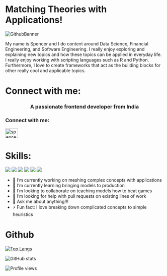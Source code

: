 # Matching Theories with Applications!
![GithubBanner](https://user-images.githubusercontent.com/67843086/135479344-743aa51e-e185-45df-b2dd-f853701314c8.png)



My name is Spencer and I do content around Data Science, Financial Engineering, and Software Engineering. I really enjoy exploring and explaining new topics and how these topics can be applied in everyday life. I really enjoy working with scripting languages such as R and Python. Furthermore, I love to create frameworks that act as the building blocks for other really cool and applicable topics.

# Connect with me:
<h3 align="center">A passionate frontend developer from India</h3>

<h3 align="left">Connect with me:</h3>
<p align="left">
<a href="https://www.youtube.com/c/spencerpaohere" target="blank"><img align="center" src="https://raw.githubusercontent.com/rahuldkjain/github-profile-readme-generator/master/src/images/icons/Social/youtube.svg" alt="spencerpaohere" height="30" width="40" /></a>
</p>


# Skills: 
![](https://img.shields.io/badge/R-276DC3?style=for-the-badge&logo=r&logoColor=white)
![](https://img.shields.io/badge/Python-3776AB?style=for-the-badge&logo=python&logoColor=white)
![](https://img.shields.io/badge/HTML-239120?style=for-the-badge&logo=html5&logoColor=white)
![](https://img.shields.io/badge/Flask-000000?style=for-the-badge&logo=flask&logoColor=white)
![](https://img.shields.io/badge/PostgreSQL-316192?style=for-the-badge&logo=postgresql&logoColor=white)
![](https://img.shields.io/badge/Amazon_AWS-232F3E?style=for-the-badge&logo=amazon-aws&logoColor=white)

- 🔭 I’m currently working on meshing complex concepts with applications 
- 🌱 I’m currently learning bringing models to production 
- 👯 I’m looking to collaborate on teaching models how to beat games 
- 🤔 I’m looking for help with pull requests on existing lines of work 
- 💬 Ask me about anything!!! 
- ⚡ Fun fact: I love breaking down complicated concepts to simple heuristics 



# Github
[![Top Langs](https://github-readme-stats.vercel.app/api/top-langs/?username=SpencerPao)](https://github.com/anuraghazra/github-readme-stats)

![GitHub stats](https://github-readme-stats.vercel.app/api?username=SpencerPao&show_icons=true)  

![Profile views](https://gpvc.arturio.dev/SpencerPao)  
